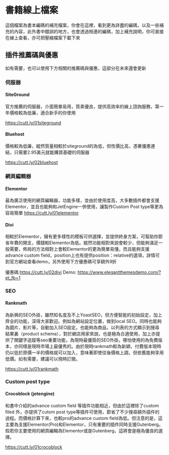 # 書籍線上檔案
這個檔案為書本編碼的補充檔案，你會在這裡，看到更為詳盡的編碼，以及一些補充的內容，此外書中錯誤的地方，也會透過相連的編碼，加上補充說明，你可直接在線上查看，亦可把壓縮檔案下載下來

## 插件推薦碼與優惠
如有需要，也可以使用下方相關的推薦碼與優惠，這部分在未來還會更新


### 伺服器

#### SiteGround
官方推薦的伺服器，介面簡單易用，質素優良，提供高效率的線上諮詢服務，第一年價格較為低廉，適合新手的你使用

https://cutt.ly/01siteground

#### Bluehost
價格較為低廉，縱然質量相較於siteground的為低，但性價比高，憑著優惠連結，只需要2.95美元就能購買基礎的伺服器

https://cutt.ly/02bluehost


### 網頁編輯器

#### Elementor
最為廣泛使用的網頁編輯器，功能多樣，並由於使用度高，大多數插件都會支援Elementor，並且也能夠和JetEngine一併使用，讓製作Custom Post type等更為容易簡單
https://cutt.ly/01elementor

#### Divi
相較於Elementor，擁有更多樣性的模板可供選擇，並提供終身方案，可幫助你節省年費的開支，價錢較Elementor為低。縱然功能相對來說會較少，但能夠滿足一般需要，佈局的方法相對上會較Elementor的更為簡單易懂，而且能夠支援advance custom field，position上也有提供position：relative的選項，詳情可到官方網站查看demo，另外使用下方優惠碼可享額外9折

優惠碼:https://cutt.ly/02divi
Demo: https://www.elegantthemesdemo.com/?et_fb=1


### SEO

#### Rankmath
為新興的SEO外掛，雖然知名度及不上YoastSEO，但方便智能的初始設定，加上齊全的功能，深得大家歡迎。例如為網站設定位置，做到local SEO。同時也能夠為圖片、影片等，自動加入SEO設定。也能夠為商品，以列表的方式顯示到搜尋結果裏（product schema），對於網店用家來說，也是極為合適使用，加上亦提供了關鍵字追蹤等seo重要功能，為現時最優質的SEO外掛。哪怕使用的為免費版本，亦同樣是現時市場上最優秀的。由於現時rankmath較為新穎，付費版本現時仍以低於原價一半的價格就可以加入，意味著即使往後價格上調，但依舊能夠享用低價。如有需要，建議可以現時訂閱。

https://cutt.ly/01rankmath



### Custom post type

#### Crocoblock (jetengine)
和書中介紹的advance custom field 等插件功能相近，但由於這裡除了custom filed 外，亦提供了cutom post type等插件可使用，節省了不少搜尋額外插件的過程。而價格計算下來，也較pro的advance custom field為低。但注意的是，這主要為支援Elementor(Pro)和Elementor，只有重要的插件同時支援Gutenberg。假若你主要使用的網頁編輯為Elementor或是Gutenberg，這將會是極為優良的選擇。

https://cutt.ly/01crocoblock



